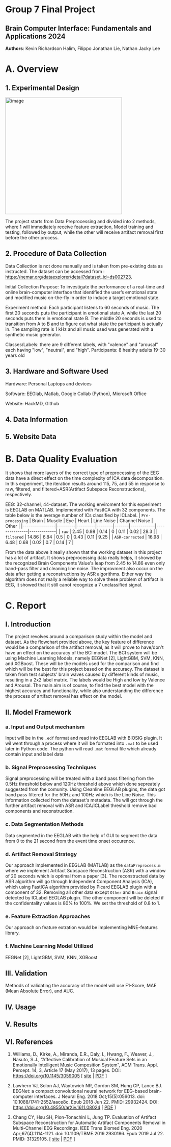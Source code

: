 # Group 7 Final Project
## Brain Computer Interface: Fundamentals and Applications 2024

**Authors**:
Kevin Richardson Halim, Filippo Jonathan Lie, Nathan Jacky Lee

# A. Overview 
## 1. Experimental Design
   
   <img width="366" alt="image" src="https://github.com/kevin-rh/BCI_2024_Final_Group7/assets/134197756/4875b3b8-6af1-4c95-8dbe-fb7bdb3f1547">

The project starts from Data Preprocessing and divided into 2 methods, where 1 will immediately receive feature extraction, Model training and testing, followed by output, while the other will receive artifact removal first before the other process.

## 2. Procedure of Data Collection

Data Collection is not done manually and is taken from pre-existing data as instructed. The dataset can be accessed from : https://nemar.org/dataexplorer/detail?dataset_id=ds002723. 

Initial Collection Purpose:
To investigate the performance of a real-time and online brain-computer interface that identified the user’s emotional state and modified music on-the-fly in order to induce a target emotional state.

Experiment method:
Each participant listens to 60 seconds of music. The first 20 seconds puts the participant in emotional state A, while the last 20 seconds puts them in emotional state B. The middle 20 seconds is used to transition from A to B and to figure out what state the participant is actually in. The sampling rate is 1 kHz and all music used was generated with a synthetic music generator.

Classes/Labels: there are 9 different labels, with "valence" and "arousal" each having "low", "neutral", and "high".
Participants: 8 healthy adults 19-30 years old

## 3. Hardware and Software Used

   Hardware: Personal Laptops and devices
   
   Software: EEGlab, Matlab, Google Collab (Python), Microsoft Office
   
   Website: HackMD, Github
## 4. Data Information

## 5. Website Data 

# B. Data Quality Evaluation
It shows that more layers of the correct type of preprocessing of the EEG data have a direct effect on the time complexity of ICA data decomposition. In this experiment, the iteration results around 115, 75, and 55 in response to raw, filtered, and filtered+ASR(Artifact Subspace Reconstructions), respectively.

EEG: 32-channel, 44-dataset. The working enviroment for this experiment is EEGLAB on MATLAB.
Implemented with FastICA with 32 components. The table below is the average number of ICs classified by ICLabel.
| `Pre-processing` | Brain   | Muscle  | Eye    | Heart | Line Noise | Channel Noise | Other       |
|----------------|---------|---------|--------|-------|------------|---------------|-------------|
| `raw`            | 2.45    | 0.98    | 0.14   | 0     | 0.11       | 0.02          | 28.3       |
| `filtered`       | 14.86   | 6.84    | 0.5   | 0     | 0.43       | 0.11          | 9.25        |
| `ASR-corrected`  | 16.98   | 6.48    | 0.68   | 0.02  | 0.7       | 0.14          | 7        |

From the data above it really shown that the working dataset in this project has a lot of artifact. It shows preprocessing data really helps, it showed by the recognized Brain Components Value's leap from 2.45 to 14.86 even only band-pass filter and cleaning line noise. The improvment also occur on the data after getting a reconstructions by ASR algorithms. Either way the algorithm does not really a reliable way to solve these problem of artifact in EEG, it showed that it still canot recognize a 7 unclassified signal.




# C. Report

## I. Introduction

The project revolves around a comparison study within the model and dataset. As the flowchart provided above, the key feature of difference would be a comparison of the artifact removal, as it will prove to have/don't have an effect on the accuracy of the BCI model. The BCI system will be using Machine Learning Models, namely EEGNet [2], LightGBM, SVM, KNN, and XGBoost. These will be the models used for the comparison and find which will be the best for this project based on the accuracy. The dataset is taken from test subjects' brain waves caused by different kinds of music, resulting in a 2x2 label matrix. The labels would be High and low by Valence and Arousal. The main aim is of course, to find the best model with the highest accuracy and functionality, while also understanding the difference the process of artifact removal has effect on the model.

## II. Model Framework

### a. Input and Output mechanism
Input will be in the `.edf` format and read into EEGLAB with BIOSIG plugin. It wil went through a process where it will be formated into `.mat` to be used later in Python code.
The python will read `.mat` format file which already contain input and label data 

### b. Signal Preprocessing Techniques
Signal preprocessing will be treated with a band pass filtering from the 0.5Hz threshold below and 120Hz threshold above which done sepreately suggested from the comunity.
Using Cleanline EEGLAB plugins, the data got band pass filtered for the 50Hz and 100Hz which is the Line Noise. This information collected from the dataset's metadata.
The will got through the further artifact removal with ASR and ICA/ICLabel threshold remove bad components and reconstruction.

### c. Data Segmentation Methods
Data segmented in the EEGLAB with the help of GUI to segment the data from 0 to the 21 second from the event time onset occurence.

### d. Artifact Removal Strategy
Our approach implemented in EEGLAB (MATLAB) as the `dataPreprocess.m` where we implement Artifact Subspace Reconstruction (ASR) with a window of 20 seconds which is optimal from a paper [3].
The reconstructed data by ASR algorithm will go through Independent Component Analysis (ICA), which using FastICA algorithm provided by Picard EEGLAB plugin with a component of 32.
Removing all other data except `Other` and `Brain` signal detected by ICLabel EEGLAB plugin. The other component will be deleted if the confidentality values is 80% to 100%. We set the threshold of 0.8 to 1.

### e. Feature Extraction Approaches
Our approach on feature extration would be implementing MNE-features library. 

### f. Machine Learning Model Utilized
EEGNet [2], LightGBM, SVM, KNN, XGBoost

## III. Validation

Methods of validating the accuracy of the model will use F1-Score, MAE (Mean Absolute Error), and AUC. 

## IV. Usage

## V. Results

## VI. References
1. Williams, D., Kirke, A., Miranda, E.R., Daly, I., Hwang, F., Weaver, J., Nasuto, S.J., “Affective Calibration of Musical Feature Sets in an Emotionally Intelligent Music Composition System”, ACM Trans. Appl. Percept. 14, 3, Article 17 (May 2017), 13 pages. DOI: https://doi.org/10.1145/3059005 [ [site](https://nemar.org/dataexplorer/detail?dataset_id=ds002723
) | [PDF](https://dl.acm.org/doi/pdf/10.1145/3059005) ]

2. Lawhern VJ, Solon AJ, Waytowich NR, Gordon SM, Hung CP, Lance BJ. EEGNet: a compact convolutional neural network for EEG-based brain-computer interfaces. J Neural Eng. 2018 Oct;15(5):056013. doi: 10.1088/1741-2552/aace8c. Epub 2018 Jun 22. PMID: 29932424. DOI: https://doi.org/10.48550/arXiv.1611.08024 [ [PDF](https://arxiv.org/pdf/1611.080245) ]

3. Chang CY, Hsu SH, Pion-Tonachini L, Jung TP. Evaluation of Artifact Subspace Reconstruction for Automatic Artifact Components Removal in Multi-Channel EEG Recordings. IEEE Trans Biomed Eng. 2020 Apr;67(4):1114-1121. doi: 10.1109/TBME.2019.2930186. Epub 2019 Jul 22. PMID: 31329105. [ [site](https://pubmed.ncbi.nlm.nih.gov/31329105/) | [PDF](https://ieeexplore.ieee.org/stamp/stamp.jsp?tp=&arnumber=8768041) ]
